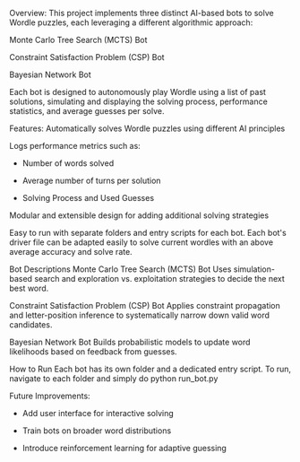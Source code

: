 Overview: 
This project implements three distinct AI-based bots to solve Wordle puzzles, each leveraging a different algorithmic approach:

Monte Carlo Tree Search (MCTS) Bot

Constraint Satisfaction Problem (CSP) Bot

Bayesian Network Bot

Each bot is designed to autonomously play Wordle using a list of past solutions, simulating and displaying the solving process, performance statistics, and average guesses per solve.

Features:
Automatically solves Wordle puzzles using different AI principles

Logs performance metrics such as:

- Number of words solved

- Average number of turns per solution
  
- Solving Process and Used Guesses

Modular and extensible design for adding additional solving strategies

Easy to run with separate folders and entry scripts for each bot. Each bot's driver file can be adapted easily to solve current wordles with an above average accuracy and solve rate. 


Bot Descriptions
Monte Carlo Tree Search (MCTS) Bot
Uses simulation-based search and exploration vs. exploitation strategies to decide the next best word.

Constraint Satisfaction Problem (CSP) Bot
Applies constraint propagation and letter-position inference to systematically narrow down valid word candidates.

Bayesian Network Bot
Builds probabilistic models to update word likelihoods based on feedback from guesses.

How to Run
Each bot has its own folder and a dedicated entry script. To run, navigate to each folder and simply do python run_bot.py

Future Improvements: 
- Add user interface for interactive solving

- Train bots on broader word distributions

- Introduce reinforcement learning for adaptive guessing


